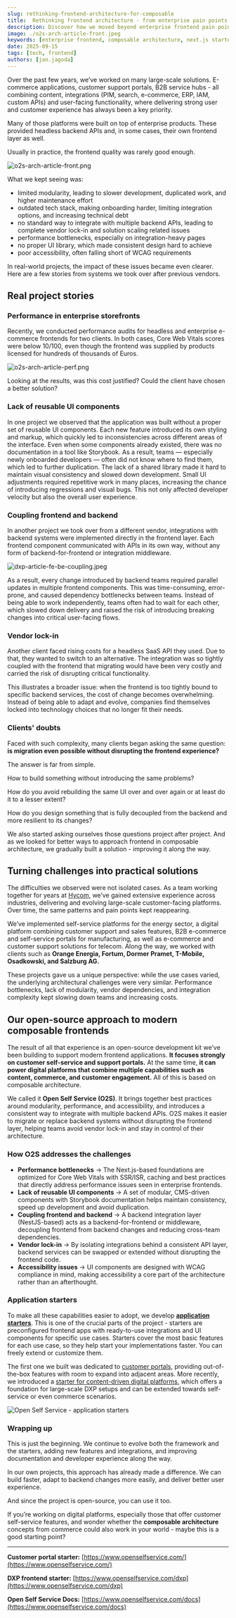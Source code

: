 ```yaml
---
slug: rethinking-frontend-architecture-for-composable
title: 	Rethinking frontend architecture - from enterprise pain points to composable frontends you can use too
description: Discover how we moved beyond enterprise frontend pain points to build a composable DXP and customer portal starters with Next.js — scalable, modular, and open-source.
image: ./o2s-arch-article-front.jpeg
keywords: [enterprise frontend, composable architecture, next.js starter, composable DXP, digital experience platform, Next.js DXP, customer self-service portals, dxp contentful, dxp strapi, AEM Next.js, Liferay Next.js, Magnolia Next.js]
date: 2025-09-15
tags: [tech, frontend]
authors: [jan.jagoda]
---
```


Over the past few years, we’ve worked on many large-scale solutions. E-commerce applications, customer support portals,
B2B service hubs - all combining content, integrations (PIM, search, e-commerce, ERP, IAM, custom APIs) and user-facing functionality,
where delivering strong user and customer experience has always been a key priority.


Many of those platforms were built on top of enterprise products. These provided headless backend APIs and, in some cases,
their own frontend layer as well.

Usually in practice, the frontend quality was rarely good enough.

![o2s-arch-article-front.png](o2s-arch-article-front.jpeg)

<!--truncate-->

What we kept seeing was:

- limited modularity, leading to slower development, duplicated work, and higher maintenance effort
- outdated tech stack, making onboarding harder, limiting integration options, and increasing technical debt
- no standard way to integrate with multiple backend APIs, leading to complete vendor lock-in and solution scaling related issues
- performance bottlenecks, especially on integration-heavy pages
- no proper UI library, which made consistent design hard to achieve
- poor accessibility, often falling short of WCAG requirements

In real-world projects, the impact of these issues became even clearer. Here are a few stories from systems we took over after previous vendors.

## Real project stories

### Performance in enterprise storefronts

Recently, we conducted performance audits for headless and enterprise e-commerce frontends for two clients. In both cases,
Core Web Vitals scores were below 10/100, even though the frontend was supplied by products licensed for hundreds of thousands of Euros.

![o2s-arch-article-perf.png](o2s-arch-article-perf.png)

Looking at the results, was this cost justified? Could the client have chosen a better solution?

### Lack of reusable UI components

In one project we observed that the application was built without a proper set of reusable UI components. Each new feature
introduced its own styling and markup, which quickly led to inconsistencies across different areas of the interface.
Even when some components already existed, there was no documentation in a tool like Storybook. As a result, teams —
especially newly onboarded developers — often did not know where to find them, which led to further duplication.
The lack of a shared library made it hard to maintain visual consistency and slowed down development.
Small UI adjustments required repetitive work in many places, increasing the chance of introducing regressions and visual bugs.
This not only affected developer velocity but also the overall user experience.

### Coupling frontend and backend

In another project we took over from a different vendor, integrations with backend systems were implemented directly in the frontend layer.
Each frontend component communicated with APIs in its own way, without any form of backend-for-frontend or integration middleware.

![dxp-article-fe-be-coupling.jpeg](o2s-arch-article-coupling.jpeg)

As a result, every change introduced by backend teams required parallel updates in multiple frontend components.
This was time-consuming, error-prone, and caused dependency bottlenecks between teams. Instead of being able to work independently,
teams often had to wait for each other, which slowed down delivery and raised the risk of introducing breaking changes into critical user-facing flows.

### Vendor lock-in

Another client faced rising costs for a headless SaaS API they used. Due to that, they wanted to switch to an alternative.
The integration was so tightly coupled with the frontend that migrating would have been very costly and carried the risk of disrupting critical functionality.

This illustrates a broader issue: when the frontend is too tightly bound to specific backend services, the cost of change becomes overwhelming.
Instead of being able to adapt and evolve, companies find themselves locked into technology choices that no longer fit their needs.

### Clients' doubts

Faced with such complexity, many clients began asking the same question: **is migration even possible without disrupting the frontend experience?**

The answer is far from simple.

How to build something without introducing the same problems?

How do you avoid rebuilding the same UI over and over again or at least do it to a lesser extent?

How do you design something that is fully decoupled from the backend and more resilient to its changes?

We also started asking ourselves those questions project after project. And as we looked for better ways to approach frontend in composable architecture, we gradually built a solution - improving it along the way.

## Turning challenges into practical solutions

The difficulties we observed were not isolated cases. As a team working together for years at [Hycom](https://hycom.digital/),
we’ve gained extensive experience across industries, delivering and evolving large-scale customer-facing platforms.
Over time, the same patterns and pain points kept reappearing.

We’ve implemented self-service platforms for the energy sector, a digital platform combining customer support and sales features,
B2B e-commerce and self-service portals for manufacturing, as well as e-commerce and customer support solutions for telecom.
Along the way, we worked with clients such as **Orange Energia, Fortum, Dormer Pramet, T-Mobile, Osadkowski, and Salzburg AG.**

These projects gave us a unique perspective: while the use cases varied, the underlying architectural challenges were very similar.
Performance bottlenecks, lack of modularity, vendor dependencies, and integration complexity kept slowing down teams and increasing costs.

## Our open-source approach to modern composable frontends

The result of all that experience is an open-source development kit we’ve been building to support modern frontend applications.
**It focuses strongly on customer self-service and support portals.** At the same time, **it can power digital platforms that combine
multiple capabilities such as content, commerce, and customer engagement.** All of this is based on composable architecture.

We called it **Open Self Service (O2S)**. It brings together best practices around modularity, performance, and accessibility,
and introduces a consistent way to integrate with multiple backend APIs. O2S makes it easier to migrate or replace backend systems without
disrupting the frontend layer, helping teams avoid vendor lock-in and stay in control of their architecture.

### How O2S addresses the challenges

- **Performance bottlenecks** → The Next.js-based foundations are optimized for Core Web Vitals with SSR/ISR, caching and best practices that directly address performance issues seen in enterprise frontends.
- **Lack of reusable UI components** → A set of modular, CMS-driven components with Storybook documentation helps maintain consistency, speed up development and avoid duplication.
- **Coupling frontend and backend** → A backend integration layer (NestJS-based) acts as a backend-for-frontend or middleware, decoupling frontend from backend changes and reducing cross-team dependencies.
- **Vendor lock-in** → By isolating integrations behind a consistent API layer, backend services can be swapped or extended without disrupting the frontend code.
- **Accessibility issues** → UI components are designed with WCAG compliance in mind, making accessibility a core part of the architecture rather than an afterthought.

### Application starters

To make all these capabilities easier to adopt, we develop [**application starters**](https://www.openselfservice.com/docs/app-starters/overview).
This is one of the crucial parts of the project - starters are preconfigured frontend apps with ready-to-use integrations and UI components for specific use cases.
Starters cover the most basic features for each use case, so they help start your implementations faster. You can freely extend or customize them.

The first one we built was dedicated to [customer portals](https://openselfservice.com/), providing out-of-the-box features with room to expand into adjacent areas.
More recently, we introduced a [starter for content-driven digital platforms](https://openselfservice.com/dxp),
which offers a foundation for large-scale DXP setups and can be extended towards self-service or even commerce scenarios.

![Open Self Service - application starters](o2s-arch-article-starters.jpeg)

### Wrapping up

This is just the beginning. We continue to evolve both the framework and the starters, adding new features and integrations,
and improving documentation and developer experience along the way.

In our own projects, this approach has already made a difference. We can build faster, adapt to backend changes more easily,
and deliver better user experience.

And since the project is open-source, you can use it too.

If you’re working on digital platforms, especially those that offer customer self-service features, and wonder whether the **composable architecture**
concepts from commerce could also work in your world - maybe this is a good starting point?

---

**Customer portal starter:** [https://www.openselfservice.com/](https://www.openselfservice.com/)

**DXP frontend starter:** [https://www.openselfservice.com/dxp](https://www.openselfservice.com/dxp)

**Open Self Service Docs:** [https://www.openselfservice.com/docs](https://www.openselfservice.com/docs)
